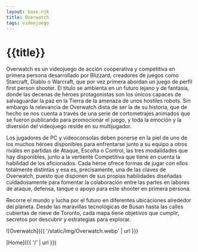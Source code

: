 ```yaml
---
layout: base.njk
title: Overwatch
tags: videojuego
---
```


# {{title}}

Overwatch es un videojuego de acción cooperativa y competitiva en primera persona desarrollado por Blizzard, creadores de juegos como Starcraft, Diablo o Warcraft, que por vez primera abordan un juego de perfil first person shooter. El título se ambienta en un futuro lejano y de fantasía, donde las decenas de héroes protagonistas son los únicos capaces de salvaguardar la paz en la Tierra de la amenaza de unos hostiles robots. Sin embargo la relevancia de Overwatch dista de ser la de su historia, que de hecho se nos cuenta a través de una serie de cortometrajes animados que se fueron publicando para promocionar el juego, y toda la emoción y la diversión del videojuego reside en su multijugador.

Los jugadores de PC y videoconsolas deben ponerse en la piel de uno de los muchos héroes disponibles para enfrentarse junto a su equipo a otros rivales en partidas de Ataque, Escolta o Control, las tres modalidades que hay disponibles, junto a la vertiente Competitiva que tiene en cuenta la habilidad de los aficionados. Cada héroe ofrece formas de jugar con ellos totalmente distintas y esa es, precisamente, una de las claves de Overwatch, puesto que disponen de sus propias habilidades diseñadas cuidadosamente para fomentar la colaboración entre las partes en labores de ataque, defensa, tanque o apoyo para este shooter en primera persona.

Recorre el mundo y lucha por el futuro en diferentes ubicaciones alrededor del planeta. Desde las maravillas tecnológicas de Busan hasta las calles cubiertas de nieve de Toronto, cada mapa tiene objetivos que cumplir, secretos por descubrir y estrategias para explorar.

![Overwatch]({{ '/static/img/Overwatch.webp' | url }})


[Home]({{ '/' | url }})